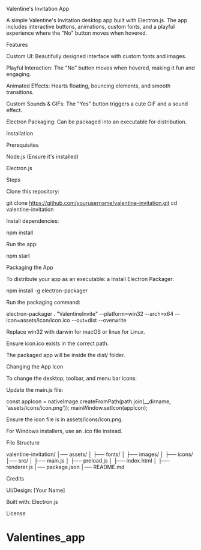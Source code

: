 Valentine's Invitation App

A simple Valentine's invitation desktop app built with Electron.js. The app includes interactive buttons, animations, custom fonts, and a playful experience where the "No" button moves when hovered.

Features

Custom UI: Beautifully designed interface with custom fonts and images.

Playful Interaction: The "No" button moves when hovered, making it fun and engaging.

Animated Effects: Hearts floating, bouncing elements, and smooth transitions.

Custom Sounds & GIFs: The "Yes" button triggers a cute GIF and a sound effect.

Electron Packaging: Can be packaged into an executable for distribution.

Installation

Prerequisites

Node.js (Ensure it's installed)

Electron.js

Steps

Clone this repository:

git clone https://github.com/yourusername/valentine-invitation.git
cd valentine-invitation

Install dependencies:

npm install

Run the app:

npm start

Packaging the App

To distribute your app as an executable:
a
Install Electron Packager:

npm install -g electron-packager

Run the packaging command:

electron-packager . "ValentineInvite" --platform=win32 --arch=x64 --icon=assets/icon/icon.ico --out=dist --overwrite

Replace win32 with darwin for macOS or linux for Linux.

Ensure icon.ico exists in the correct path.

The packaged app will be inside the dist/ folder.

Changing the App Icon

To change the desktop, toolbar, and menu bar icons:

Update the main.js file:

const appIcon = nativeImage.createFromPath(path.join(__dirname, 'assets/icons/icon.png'));
mainWindow.setIcon(appIcon);

Ensure the icon file is in assets/icons/icon.png.

For Windows installers, use an .ico file instead.

File Structure

valentine-invitation/
│── assets/
│   ├── fonts/
│   ├── images/
│   ├── icons/
│── src/
│   ├── main.js
│   ├── preload.js
│   ├── index.html
│   ├── renderer.js
│── package.json
│── README.md

Credits

UI/Design: [Your Name]

Built with: Electron.js

License

# Valentines_app